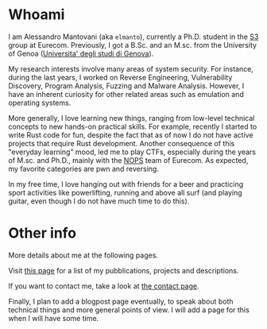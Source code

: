 # Whoami

I am Alessandro Mantovani (aka `elmanto`), currently a Ph.D. student in the [S3](https://www.s3.eurecom.fr/) group at Eurecom. Previously, I got a B.Sc. and an M.sc. from the University of Genoa ([Universita' degli studi di Genova](https://unige.it/it/)).

My research interests involve many areas of system security. For instance, during the last years, I worked on Reverse Engineering, Vulnerability Discovery, Program Analysis, Fuzzing and Malware Analysis. However, I have an inherent curiosity for other related areas such as emulation and operating systems.

More generally, I love learning new things, ranging from low-level technical concepts to new hands-on practical skills. For example, recently I started to write Rust code for fun, despite the fact that as of now I do not have active projects that require Rust development.
Another consequence of this "everyday learning" mood, led me to play CTFs, especially during the years of M.sc. and Ph.D., mainly with the [NOPS](https://www.s3.eurecom.fr/nops/index.html) team of Eurecom. As expected, my favorite categories are pwn and reversing.

In my free time, I love hanging out with friends for a beer and practicing sport activities like powerlifting, running and above all surf (and playing guitar, even though I do not have much time to do this).

# Other info

More details about me at the following pages.


Visit [this page](https://www.s3.eurecom.fr/~elmanto/) for a list of my pubblications, projects and descriptions.

If you want to contact me, take a look at [the contact page](https://elmanto.github.io/contact).

Finally, I plan to add a blogpost page eventually, to speak about both technical things and more general points of view. I will add a page for this when I will have some time.
